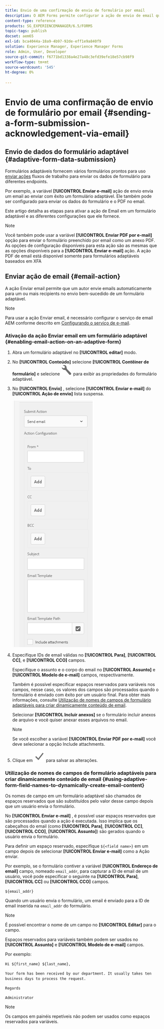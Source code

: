 ```yaml
---
title: Envio de uma confirmação de envio de formulário por email
description: O AEM Forms permite configurar a ação de envio de email que envia uma confirmação para um usuário sobre o envio do formulário.
content-type: reference
products: SG_EXPERIENCEMANAGER/6.5/FORMS
topic-tags: publish
docset: aem65
exl-id: bca4044a-18a9-4b97-92de-eff1e9a840f9
solution: Experience Manager, Experience Manager Forms
role: Admin, User, Developer
source-git-commit: f6771bd1338a4e27a48c3efd39efe18e57cb98f9
workflow-type: tm+mt
source-wordcount: '545'
ht-degree: 0%

---
```


# Envio de uma confirmação de envio de formulário por email {#sending-a-form-submission-acknowledgement-via-email}

## Envio de dados do formulário adaptável {#adaptive-form-data-submission}

Formulários adaptáveis fornecem vários formulários prontos para uso [enviar ações](../../forms/using/configuring-submit-actions.md) fluxos de trabalho para enviar os dados de formulário para diferentes endpoints.

Por exemplo, a variável **[!UICONTROL Enviar e-mail]** ação de envio envia um email ao enviar com êxito um formulário adaptável. Ele também pode ser configurado para enviar os dados do formulário e o PDF no email.

Este artigo detalha as etapas para ativar a ação de Email em um formulário adaptável e as diferentes configurações que ele fornece.

>[!NOTE]
>
>Você também pode usar a variável **[!UICONTROL Enviar PDF por e-mail]** opção para enviar o formulário preenchido por email como um anexo PDF. As opções de configuração disponíveis para esta ação são as mesmas que as opções disponíveis para a **[!UICONTROL Enviar e-mail]** ação. A ação PDF de email está disponível somente para formulários adaptáveis baseados em XFA

## Enviar ação de email {#email-action}

A ação Enviar email permite que um autor envie emails automaticamente para um ou mais recipients no envio bem-sucedido de um formulário adaptável.

>[!NOTE]
>
>Para usar a ação Enviar email, é necessário configurar o serviço de email AEM conforme descrito em [Configurando o serviço de e-mail](/help/sites-administering/notification.md#configuring-the-mail-service).

### Ativação da ação Enviar email em um formulário adaptável {#enabling-email-action-on-an-adaptive-form}

1. Abra um formulário adaptável no **[!UICONTROL editar]** modo.

1. No **[!UICONTROL Conteúdo]** selecione **[!UICONTROL Contêiner de formulário]** e selecione ![configurar](assets/configure-icon.svg) para exibir as propriedades do formulário adaptável.

1. No **[!UICONTROL Envio]** , selecione **[!UICONTROL Enviar e-mail]** do **[!UICONTROL Ação de envio]** lista suspensa.

   ![Enviar ações](assets/submission-actions.png)

1. Especifique IDs de email válidas no **[!UICONTROL Para]**, **[!UICONTROL CC]**, e **[!UICONTROL CCO]** campos.

   Especifique o assunto e o corpo do email no **[!UICONTROL Assunto]** e **[!UICONTROL Modelo de e-mail]** campos, respectivamente.

   Também é possível especificar espaços reservados para variáveis nos campos, nesse caso, os valores dos campos são processados quando o formulário é enviado com êxito por um usuário final. Para obter mais informações, consulte [Utilização de nomes de campos de formulário adaptáveis para criar dinamicamente conteúdo de email](../../forms/using/form-submission-receipt-via-email.md#p-using-adaptive-form-field-names-to-dynamically-create-email-content-p).

   Selecionar **[!UICONTROL Incluir anexos]** se o formulário incluir anexos de arquivo e você quiser anexar esses arquivos no email.

   >[!NOTE]
   >
   >Se você escolher a variável **[!UICONTROL Enviar PDF por e-mail]** você deve selecionar a opção Include attachments.

1. Clique em ![save](assets/save_icon.svg) para salvar as alterações.

### Utilização de nomes de campos de formulário adaptáveis para criar dinamicamente conteúdo de email {#using-adaptive-form-field-names-to-dynamically-create-email-content}

Os nomes de campo em um formulário adaptável são chamados de espaços reservados que são substituídos pelo valor desse campo depois que um usuário envia o formulário.

No **[!UICONTROL Enviar e-mail]** , é possível usar espaços reservados que são processados quando a ação é executada. Isso implica que os cabeçalhos do email (como **[!UICONTROL Para]**, **[!UICONTROL CC]**, **[!UICONTROL CCO]**, **[!UICONTROL Assunto]**) são gerados quando o usuário envia o formulário.

Para definir um espaço reservado, especifique `${<field name>}` em um campo depois de selecionar **[!UICONTROL Enviar e-mail]** como a Ação enviar.

Por exemplo, se o formulário contiver a variável **[!UICONTROL Endereço de email]** campo, nomeado `email_addr`, para capturar a ID de email de um usuário, você pode especificar o seguinte na **[!UICONTROL Para]**, **[!UICONTROL CC]** ou **[!UICONTROL CCO]** campos.

`${email_addr}`

Quando um usuário envia o formulário, um email é enviado para a ID de email inserida na `email_addr` do formulário.

>[!NOTE]
>
>É possível encontrar o nome de um campo no **[!UICONTROL Editar]** para o campo.

Espaços reservados para variáveis também podem ser usados no **[!UICONTROL Assunto]** e **[!UICONTROL Modelo de e-mail]** campos.

Por exemplo:

`Hi ${first_name} ${last_name},`

`Your form has been received by our department. It usually takes ten business days to process the request.`

`Regards`

`Administrator`

>[!NOTE]
>
>Os campos em painéis repetíveis não podem ser usados como espaços reservados para variáveis.
